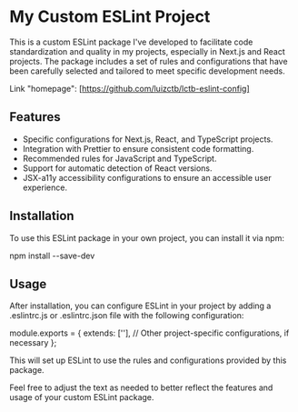 # My Custom ESLint Project


This is a custom ESLint package I've developed to facilitate code standardization and quality in my projects, especially in Next.js and React projects. The package includes a set of rules and configurations that have been carefully selected and tailored to meet specific development needs.

Link "homepage": [https://github.com/luizctb/lctb-eslint-config]

## Features

- Specific configurations for Next.js, React, and TypeScript projects.
- Integration with Prettier to ensure consistent code formatting.
- Recommended rules for JavaScript and TypeScript.
- Support for automatic detection of React versions.
- JSX-a11y accessibility configurations to ensure an accessible user experience.


## Installation

To use this ESLint package in your own project, you can install it via npm:


npm install <xxxx> --save-dev

## Usage

After installation, you can configure ESLint in your project by adding a .eslintrc.js or .eslintrc.json file with the following configuration:

module.exports = {
  extends: ['<xxx>'],
  // Other project-specific configurations, if necessary
};


This will set up ESLint to use the rules and configurations provided by this package.

Feel free to adjust the text as needed to better reflect the features and usage of your custom ESLint package.





